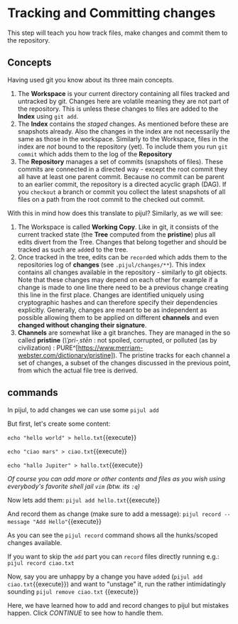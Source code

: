 # Tracking and Committing changes

This step will teach you how track files, make changes and commit them to the repository.

## Concepts

Having used git you know about its three main concepts.

1. The **Workspace** is your current directory containing all files tracked and untracked by git. Changes here are volatile meaning they are not part of the repository. This is unless these changes to files are added to the **Index** using `git add`.
2. The **Index** contains the *staged* changes. As mentioned before these are snapshots already. Also the changes in the index are not necessarily the same as those in the workspace. Similarly to the Workspace, files in the index are *not* bound to the repository (yet). To include them you run `git commit` which adds them to the log of the **Repository**
3. The **Repository** manages a set of commits (snapshots of files). These commits are connected in a directed way - except the root commit they all have at least one parent commit. Because no commit can be parent to an earlier commit, the repository is a directed
 acyclic graph (DAG). If you `checkout` a branch or commit you collect the latest snapshots of all files on a path from the root commit to the checked out commit.

With this in mind how does this translate to pijul? Similarly, as we will see:

1. The Workspace is called **Working Copy**. Like in git, it consists of the current tracked state (the **Tree** computed from the **pristine**) plus all edits divert from the Tree. Changes that belong together and should be tracked as such are `add`ed to the tree.
2. Once tracked in the tree, edits can be `record`ed which adds them to the repositories log of **changes** (see `.pijul/changes/**`). This index contains all changes available in the repository - similarly to git objects. Note that these changes may depend on each other for example if a change is made to one line there need to be a previous change creating this line in the first place. Changes are identified uniquely using cryptographic hashes and can therefore specify their dependencies explicitly. Generally, changes are meant to be as independent as possible allowing them to be applied on different **channels** and even **changed without changing their signature**.
3. **Channels** are somewhat like a git branches. They are managed in the so called **pristine** (*\ˈpri-ˌstēn* : not spoiled, corrupted, or polluted (as by civilization) : PURE^[https://www.merriam-webster.com/dictionary/pristine]). The pristine tracks for each channel a set of changes, a subset of the changes discussed in the previous point, from which the actual file tree is derived.



## commands

In pijul, to add changes we can use some `pijul add`

But first, let's create some content:

`echo "hello world" > hello.txt`{{execute}}

`echo "ciao mars" > ciao.txt`{{execute}}

`echo "hallo Jupiter" > hallo.txt`{{execute}}

*Of course you can add more or other contents and files as you wish using everybody's favorite shell jail `vim` (btw. its `:q`)*

Now lets add them: `pijul add hello.txt`{{execute}}

And record them as change (make sure to add a message): `pijul record --message "Add Hello"`{{execute}}

As you can see the `pijul record` command shows all the hunks/scoped changes available.

If you want to skip the `add` part you can `record` files directly running e.g.: `pijul record ciao.txt`

Now, say you are unhappy by a change you have `add`ed (`pijul add ciao.txt`{{execute}}) and want to "unstage" it, run the rather intimidatingly sounding `pijul remove ciao.txt` {{execute}}

Here, we have learned how to add and record changes to pijul but mistakes happen. Click *CONTINUE* to see how to handle them.
